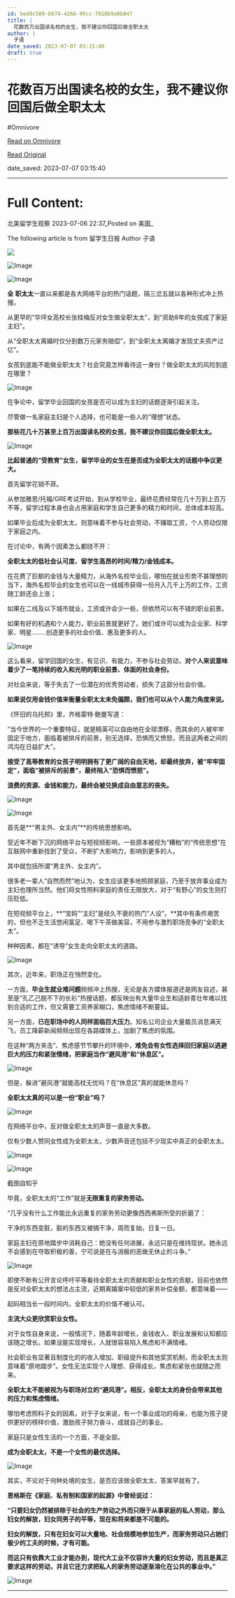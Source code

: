 ```yaml
---
id: bed8c580-6674-4266-99cc-7010b9a0b847
title: |
  花数百万出国读名校的女生，我不建议你回国后做全职太太
author: |
  子语
date_saved: 2023-07-07 03:15:40
draft: true
---
```


# 花数百万出国读名校的女生，我不建议你回国后做全职太太
#Omnivore

[Read on Omnivore](https://omnivore.app/me/https-mp-weixin-qq-com-s-qc-9-z-mt-mn-byc-qib-b-rg-hla-1892f34bad6)

[Read Original](https://mp.weixin.qq.com/s/_qc9zMTMnBYCQibB_RgHLA)

date_saved: 2023-07-07 03:15:40


--- 

# Full Content: 

 北美留学生观察  2023-07-06 22:37_Posted on 美国_ 

The following article is from 留学生日报 Author 子语 

[ ![](https://proxy-prod.omnivore-image-cache.app/0x0,s_hy39knbnLBZue5Xm3oBbRmTlJNFnm444s7VPgAvGYU/http://wx.qlogo.cn/mmhead/Q3auHgzwzM7BomwGiaeLDFWs4hKqGBNyR6aJibuuB2wKG8YEWnzbQuRQ/0) ](#) 

![Image](https://proxy-prod.omnivore-image-cache.app/0x0,sVzkaBRF2OkpLhpaFa0-EfQZdfe-BXnPwx1YVjJgpsvU/https://mmbiz.qpic.cn/sz_mmbiz_jpg/RiacFDBX14xClfiaWVlgdGUmW6Ml80SKSk9Co9rCKkxrXxeKfzlfBnxrBuB7nQhwNuqqiaJicedWEricsGaCuVM7daQ/640?wx_fmt=jpeg)

![Image](https://proxy-prod.omnivore-image-cache.app/0x0,snr0EmWAqmSpAI_wM6fyy-BhzyvwrVh5toneFE4eLz5E/https://mmbiz.qpic.cn/sz_mmbiz_png/RiacFDBX14xDyTYrPcpnwGQnQk6yqtIGj9Sj6rHto4afmicxxgTCsQaZZEHmz8g9qgWwDrRicJESrmRUcyTcBskUA/640?wx_fmt=png)

**全** **职太太**一直以来都是各大网络平台的热门话题，隔三岔五就以各种形式冲上热搜。

从更早的“华坪女高校长张桂梅反对女生做全职太太”，到“资助8年的女孩成了家庭主妇”。

从“全职太太离婚时仅分到数万元家务赔偿”，到“全职太太离婚才发现丈夫资产过亿”。

女孩到底能不能做全职太太？社会究竟怎样看待这一身份？做全职太太的风险到底在哪里？

![Image](https://proxy-prod.omnivore-image-cache.app/0x0,s7bu-qLKAWONwtEaVktBd15ES0cJLnVaXP3mZlaNAb9o/https://mmbiz.qpic.cn/sz_mmbiz_jpg/RiacFDBX14xDEZVWmytiaiaW5blwNJ16KM8gbbEdow2dOqk6jvCcyXLnsyzK5qNx2u8pgvbZyPEkas9oibdGh6Nic7A/640?wx_fmt=jpeg)

在争论中，留学毕业回国的女孩是否可以成为主妇的话题逐渐引起关注。

尽管做一名家庭主妇是个人选择，也可能是一些人的“理想”状态。  

**那些花几十万甚至上百万出国读名校的女孩，我不建议你回国后做全职太太。**

![Image](https://proxy-prod.omnivore-image-cache.app/0x0,sbUhz2ARbgkHMgWenH_Nm3FDA9-9sqhbmyPmBgBcMCSE/https://mmbiz.qpic.cn/sz_mmbiz_png/RiacFDBX14xDEZVWmytiaiaW5blwNJ16KM8jZHVQca3BiaicMRYArnwclfKcQ1a6w3QXwLSH4iabGVTlV9FuAU2GwPJA/640?wx_fmt=png)

**比起普通的“受教育”女生，留学毕业的女生在是否成为全职太太的话题中争议更大。**

首先留学花销不菲。

从参加雅思/托福/GRE考试开始，到从学校毕业，最终花费经常在几十万到上百万不等，留学过程本身也会占用家庭和学生自己更多的精力和时间，总体成本较高。

如果毕业后成为全职太太，则意味着不参与社会劳动，不赚取工资，个人劳动仅限于家庭之内。

在讨论中，有两个因素怎么都绕不开：

**全职太太的低社会认可度、留学生高昂的时间/精力/金钱成本。**

在花费了巨额的金钱与大量精力，从海外名校毕业后，哪怕在就业形势不甚理想的当下，海外名校毕业的女生也可以在一线城市获得一份月入几千上万的工作，工资随工龄还会上涨；

如果在二线及以下城市就业，工资或许会少一些，但依然可以有不错的职业前景。

如果有好的机遇和个人能力，职业前景就更好了。她们或许可以成为企业家、科学家、明星........创造更多的社会价值、惠及更多的人。

![Image](https://proxy-prod.omnivore-image-cache.app/0x0,s9y_mjtCm_KVNjJfXisJZFtj4UryMZ3-CRnJg-eDMMiY/https://mmbiz.qpic.cn/sz_mmbiz_jpg/RiacFDBX14xDEZVWmytiaiaW5blwNJ16KM8y4Rx9hbICmJIrxynTEZJTkwVYzqxoA7wk5sMMTJEDiaNDBe3iaoB6XRQ/640?wx_fmt=jpeg)

这么看来，留学回国的女生，有见识、有能力，不参与社会劳动，**对个人来说意味着少了一笔持续的收入和光明的职业前景、体面的社会身份。**

对社会来说，等于失去了一位潜在的优秀劳动者，损失了这部分社会价值。

**如果说仅用金钱价值来衡量全职太太未免偏颇，我们也可以从个人能力角度来说。**

《怀旧的乌托邦》里，齐格蒙特·鲍曼写道：

“当今世界的一个重要特征，就是精英可以自由地在全球漂移，而其余的人被牢牢固定于地方，面临着被排斥的前景，别无选择，恐惧而又愤怒，而且这两者之间的鸿沟在日益扩大”。

**接受了高等教育的女孩子明明拥有了更广阔的自由天地，却最终放弃，被“牢牢固定”，面临“被排斥的前景”，最终陷入“恐惧而愤怒”。**

**浪费的资源、金钱和能力，最终会被兑换成自由意志的丧失。**

![Image](https://proxy-prod.omnivore-image-cache.app/0x0,sxUPUp-zYCpuOOeSJsM0NFDOSydzEeMjl764e9du61iY/https://mmbiz.qpic.cn/sz_mmbiz_jpg/RiacFDBX14xBHlXFG47UxSAReFkYgWN2rcOUElVpeVRXXbq16Lkaxgpz65BlfD3js7BhYzOcWZWZd8pgLdCumUg/640?wx_fmt=jpeg)

![Image](https://proxy-prod.omnivore-image-cache.app/0x0,sa4YpAle9VDIGtFl5WzBE57Wp-IvuX-7UobzKHdOdxno/https://mmbiz.qpic.cn/sz_mmbiz_png/RiacFDBX14xDEZVWmytiaiaW5blwNJ16KM8ZDHL2PFzEXguyRf4HVOAQFK3ICRKB33HLPGcITMLpqibpTy0c9QM2sg/640?wx_fmt=png)

首先是**“男主外、女主内”**的传统思想影响。

受近年不断下沉的网络平台与短视频影响，一些原本被视为“糟粕”的“传统思想”在互联网中重新找到了受众，不断扩大影响力，影响到更多的人。

其中就包括所谓“男主外、女主内”。

很多老一辈人“自然而然”地认为，女生应该更多地照顾家庭，乃至于放弃事业成为主妇也理所当然。他们将女性照料家庭的责任无限放大，对于“有野心”的女生则打压贬低。

在短视频平台上，**“宝妈”“主妇”是经久不衰的热门“人设”。**其中有条件艰苦的，但也不乏生活悠闲富足、喝下午茶做美容，不用参与激烈职场竞争的“全职太太”。

种种因素，都在“诱导”女生走向全职太太的道路。

![Image](https://proxy-prod.omnivore-image-cache.app/0x0,szDEs95xTxzF4452BoSC9uTtAFoUUg2zXRB8y6-hbuWY/https://mmbiz.qpic.cn/sz_mmbiz_jpg/RiacFDBX14xBHlXFG47UxSAReFkYgWN2rNTCXDvcKJJEict2l9LB1WV4xRwKwpDRzBX45RW8tf5sKQKgiaYV36v6Q/640?wx_fmt=jpeg)

其次，近年来，职场正在悄然变化。

一方面，**毕业生就业难问题**频频冲上热搜，无论是各方媒体报道还是网友自述，甚至是“孔乙己脱不下的长衫”热搜话题，都反映出有大量毕业生和适龄青壮年难以找到合适的工作，但又需要工资养家糊口，焦虑情绪不断蔓延。

另一方面，**已在职场中的人同样面临巨大压力**。知名公司企业大量裁员消息满天飞，员工降薪新闻频频出现在各路媒体上，加剧了焦虑的氛围。

在这种“两方夹击”、焦虑感节节攀升的环境中，**难免会有女性选择回归家庭以逃避巨大的压力和紧张情绪，把家庭当作“避风港”和“休息区”。**

![Image](https://proxy-prod.omnivore-image-cache.app/0x0,sjFCmdb0nQ6gI2sqe6rZJWl8c3ygEjZYqb-P6ThOgJH0/https://mmbiz.qpic.cn/sz_mmbiz_jpg/RiacFDBX14xDEZVWmytiaiaW5blwNJ16KM8U6qb3K1eaKCoeMwsEk9jScj8nVodCeEuQ3HiaU1ibslTomWOSOofYibsA/640?wx_fmt=jpeg)

但是，躲进“避风港”就能高枕无忧吗？在“休息区”真的就能休息吗？

**全职太太真的可以是一份“职业”吗？**

![Image](https://proxy-prod.omnivore-image-cache.app/0x0,szgDT3msf9zh4KKBbsgfAwYakahUXN6PxJkVrSA7iO8k/https://mmbiz.qpic.cn/sz_mmbiz_png/RiacFDBX14xDEZVWmytiaiaW5blwNJ16KM8Oz55f1b6ykkV5u9E1jGNiaVBSW0g9SkB9ib3FW0icyKQCAwPiajW8Bh0Qg/640?wx_fmt=png)

在网络平台中，反对做全职太太的声音一直是大多数。

仅有少数人赞同女性成为全职太太，少数声音还包括不少现实中真正的全职太太。

![Image](https://proxy-prod.omnivore-image-cache.app/0x0,sVypmjh5ow74CZzTh8eNtBOYhQghT9lbTWYmjcPsScys/https://mmbiz.qpic.cn/sz_mmbiz_png/RiacFDBX14xBHlXFG47UxSAReFkYgWN2rnc55iatheDRD5jm44FpanSgJWeGbOYicaFZZTUicyrMVTiabiapHoRibrdpg/640?wx_fmt=png)

![Image](https://proxy-prod.omnivore-image-cache.app/0x0,sXARim7I8dZEz-Olkn-SUz0JHlXi_omUBvx4Dji3cZIE/https://mmbiz.qpic.cn/sz_mmbiz_png/RiacFDBX14xBHlXFG47UxSAReFkYgWN2rm8VBZynfgYETHDt7Sa5S7eSGEWkZXvycaX4OLd49QY1iaibJ1e6dW8qg/640?wx_fmt=png)

截图自知乎

毕竟，全职太太的“工作”就是**无限重复的家务劳动。**

“几乎没有什么工作能比永远重复的家务劳动更像西西弗斯所受的折磨了：

干净的东西变脏，脏的东西又被搞干净，周而复始，日复一日。

家庭主妇在原地踏步中消耗自己：她没有任何进展，永远只是在维持现状。她永远不会感到在夺取积极的善，宁可说是在与消极的恶做无休止的斗争。”

![Image](https://proxy-prod.omnivore-image-cache.app/0x0,s523brr7NG2zotfnglSmlYLyHJMp4PmMkhIqxLriLo0g/https://mmbiz.qpic.cn/sz_mmbiz_jpg/RiacFDBX14xDEZVWmytiaiaW5blwNJ16KM86kds7z2coML3iaKnQeBIuvVm1FnFeYNtxjq7s6BtRbKpLKZcbZHvwtw/640?wx_fmt=jpeg)

即使不断有公开言论呼吁平等看待全职太太的贡献和职业女性的贡献，目前也依然是反对全职太太的想法占主流，近期离婚案中较低的家务补偿金额，都意味着——

起码相当长一段时间内，全职太太的价值不被认可。

**主流大众更欣赏职业女性。**

对于女性自身来说，一般情况下，随着年龄增长，金钱收入、职业发展和认知都应该随之增长。如果没能实现增长，人就很容易陷入焦虑和不满情绪。

社会职业有显著且制度化的的收入增加、职级提升和其他奖赏机制，而全职太太则意味着“原地踏步”。女性无法实现个人理想、获得成长，焦虑和紧张也就随之而来。

**全职太太不能被视为与职场对立的“避风港”。相反，全职太太的身份会带来其他的压力和焦虑情绪。**

哪怕考虑照料子女的因素，对于子女来说，有一个事业成功的母亲，也能为孩子提供更好的榜样价值，激励孩子努力奋斗，成就自己的事业。

家庭只是女性生活的一个方面，不是全部。

**成为全职太太，不是一个女性的最优选择。**

![Image](https://proxy-prod.omnivore-image-cache.app/0x0,smcrE349V1p191bntvjvg2bpt4tgfvADwaoudFaxOH34/https://mmbiz.qpic.cn/sz_mmbiz_jpg/RiacFDBX14xBHlXFG47UxSAReFkYgWN2rcCd9CKic2ggXC1lGb1V2VnIN0wwibR6iaAOjIicibYiaGCiaDRg8PPqiaAiazrw/640?wx_fmt=jpeg)

其实，不论对于何种处境的女生，是否应该做全职太太，答案早就有了。

**恩格斯在《家庭、私有制和国家的起源》中曾经说过：**

**“只要妇女仍然被排除于社会的生产劳动之外而只限于从事家庭的私人劳动，那么妇女的解放，妇女同男子的平等，现在和将来都是不可能的。**

**妇女的解放，只有在妇女可以大量地、社会规模地参加生产，而家务劳动只占她们极少的工夫的时候，才有可能。**

**而这只有依靠大工业才能办到，现代大工业不仅容许大量的妇女劳动，而且是真正要求这样的劳动，并且它还力求把私人的家务劳动逐渐溶化在公共的事业中。”**

![Image](https://proxy-prod.omnivore-image-cache.app/0x0,sB8ymKJChOMrJY7qeJb7R08dLULzBm2mAoL2JDsbW5qU/https://mmbiz.qpic.cn/mmbiz_jpg/RiacFDBX14xBJRuCMND4CicTaSSPuezdIpTNFymu5JA6VX8LOm0p2EtlYC5uLt3WetkHVGicqPpNG0PlL44YiaMEHg/640?wx_fmt=jpeg)

---

